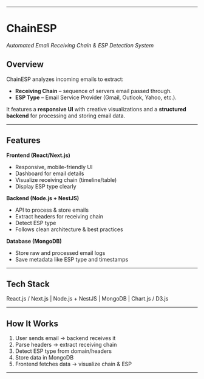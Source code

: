 
---

# **ChainESP**

*Automated Email Receiving Chain & ESP Detection System*

## **Overview**

ChainESP analyzes incoming emails to extract:

* **Receiving Chain** – sequence of servers email passed through.
* **ESP Type** – Email Service Provider (Gmail, Outlook, Yahoo, etc.).

It features a **responsive UI** with creative visualizations and a **structured backend** for processing and storing email data.

---

## **Features**

**Frontend (React/Next.js)**

* Responsive, mobile-friendly UI
* Dashboard for email details
* Visualize receiving chain (timeline/table)
* Display ESP type clearly

**Backend (Node.js + NestJS)**

* API to process & store emails
* Extract headers for receiving chain
* Detect ESP type
* Follows clean architecture & best practices

**Database (MongoDB)**

* Store raw and processed email logs
* Save metadata like ESP type and timestamps

---

## **Tech Stack**

React.js / Next.js | Node.js + NestJS | MongoDB | Chart.js / D3.js

---

## **How It Works**

1. User sends email → backend receives it
2. Parse headers → extract receiving chain
3. Detect ESP type from domain/headers
4. Store data in MongoDB
5. Frontend fetches data → visualize chain & ESP

---


 
